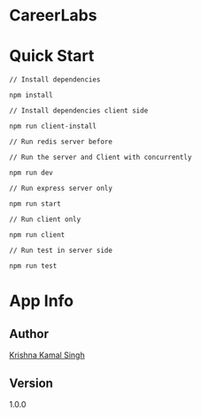 # CareerLabs

# Quick Start

```
// Install dependencies

npm install

// Install dependencies client side

npm run client-install

// Run redis server before

// Run the server and Client with concurrently

npm run dev

// Run express server only

npm run start

// Run client only

npm run client

// Run test in server side

npm run test

```

# App Info

## Author
  [Krishna Kamal Singh](https://github.com/imkrish7)

## Version
1.0.0
